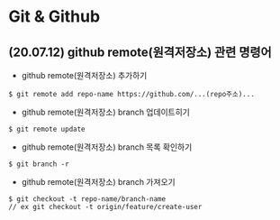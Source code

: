 # Git & Github

## (20.07.12) github remote(원격저장소) 관련 명령어
- github remote(원격저장소) 추가하기
```
$ git remote add repo-name https://github.com/...(repo주소)...
```

- github remote(원격저장소) branch 업데이트히기
```
$ git remote update
```

- github remote(원격저장소) branch 목록 확인하기
```
$ git branch -r
```

- github remote(원격저장소) branch 가져오기
```
$ git checkout -t repo-name/branch-name
// ex git checkout -t origin/feature/create-user
```
